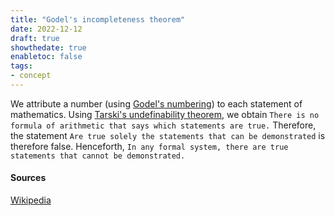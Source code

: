 ```yaml
---
title: "Godel's incompleteness theorem"
date: 2022-12-12
draft: true
showthedate: true
enabletoc: false
tags:
- concept
---
```


We attribute a number (using [Godel's numbering](concept/Godel's%20numbering.md)) to each statement of mathematics. Using [Tarski's undefinability theorem](concept/Tarski's%20undefinability%20theorem.md), we obtain 
```There is no formula of arithmetic that says which statements are true.``` Therefore, the statement  ```Are true solely the statements that can be demonstrated``` is therefore false. 
Henceforth,  ```In any formal system, there are true statements that cannot be demonstrated.```

#### Sources

[Wikipedia](https://en.wikipedia.org/wiki/G%C3%B6del%27s_incompleteness_theorems)

